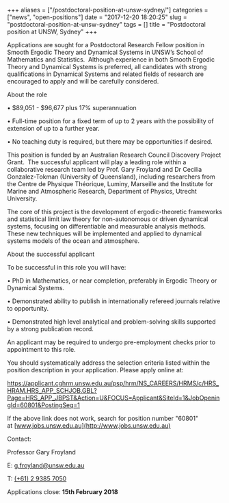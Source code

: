 +++
aliases = ["/postdoctoral-position-at-unsw-sydney/"]
categories = ["news", "open-positions"]
date = "2017-12-20 18:20:25"
slug = "postdoctoral-position-at-unsw-sydney"
tags = []
title = "Postdoctoral position at UNSW, Sydney"
+++



Applications are sought for a Postdoctoral Research Fellow position in
Smooth Ergodic Theory and Dynamical Systems in UNSW’s School of
Mathematics and Statistics.  Although experience in both Smooth Ergodic
Theory and Dynamical Systems is preferred, all candidates with strong
qualifications in Dynamical Systems and related fields of research are
encouraged to apply and will be carefully considered.

About the role

• $89,051 - $96,677 plus 17% superannuation

• Full-time position for a fixed term of up to 2 years with the
possibility of extension of up to a further year.

• No teaching duty is required, but there may be opportunities if
desired.

This position is funded by an Australian Research Council Discovery
Project Grant.  The successful applicant will play a leading role within
a collaborative research team led by Prof. Gary Froyland and Dr Cecilia
Gonzalez-Tokman (University of Queensland), including researchers from
the Centre de Physique Théorique, Luminy, Marseille and the Institute
for Marine and Atmospheric Research, Department of Physics, Utrecht
University.

The core of this project is the development of ergodic-theoretic
frameworks and statistical limit law theory for non-autonomous or driven
dynamical systems, focusing on differentiable and measurable analysis
methods. These new techniques will be implemented and applied to
dynamical systems models of the ocean and atmosphere.

About the successful applicant

To be successful in this role you will have:

• PhD in Mathematics, or near completion, preferably in Ergodic Theory
or Dynamical Systems.

• Demonstrated ability to publish in internationally refereed journals
relative to opportunity.

• Demonstrated high level analytical and problem-solving skills
supported by a strong publication record.

An applicant may be required to undergo pre-employment checks prior to
appointment to this role.

You should systematically address the selection criteria listed within
the position description in your application. Please apply online at:

<https://applicant.cghrm.unsw.edu.au/psp/hrm/NS_CAREERS/HRMS/c/HRS_HRAM.HRS_APP_SCHJOB.GBL?Page=HRS_APP_JBPST&Action=U&FOCUS=Applicant&SiteId=1&JobOpeningId=60801&PostingSeq=1>

If the above link does not work, search for position number "60801"
at [www.jobs.unsw.edu.au](http://www.jobs.unsw.edu.au)

Contact:

Professor Gary Froyland

E: [g.froyland@unsw.edu.au](g.froyland@unsw.edu.au)

T: [(+61) 2 9385 7050](tel:+61%202%209385%207050)

Applications close: **15th February
2018**


